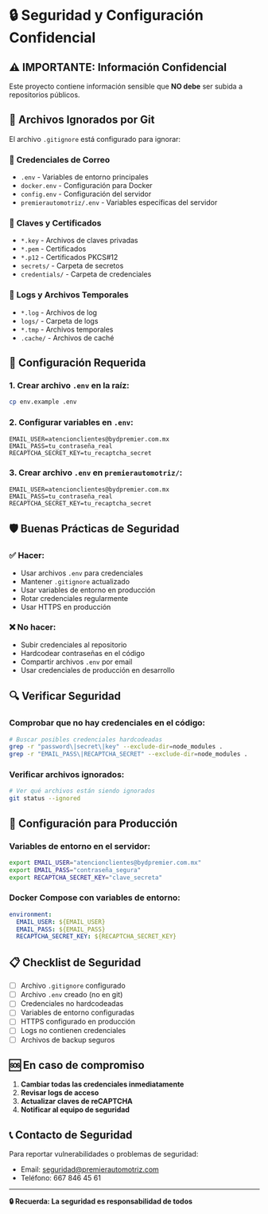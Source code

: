 # 🔒 Seguridad y Configuración Confidencial

## ⚠️ **IMPORTANTE: Información Confidencial**

Este proyecto contiene información sensible que **NO debe** ser subida a repositorios públicos.

## 🚫 **Archivos Ignorados por Git**

El archivo `.gitignore` está configurado para ignorar:

### 📧 **Credenciales de Correo**
- `.env` - Variables de entorno principales
- `docker.env` - Configuración para Docker
- `config.env` - Configuración del servidor
- `premierautomotriz/.env` - Variables específicas del servidor

### 🔑 **Claves y Certificados**
- `*.key` - Archivos de claves privadas
- `*.pem` - Certificados
- `*.p12` - Certificados PKCS#12
- `secrets/` - Carpeta de secretos
- `credentials/` - Carpeta de credenciales

### 📝 **Logs y Archivos Temporales**
- `*.log` - Archivos de log
- `logs/` - Carpeta de logs
- `*.tmp` - Archivos temporales
- `.cache/` - Archivos de caché

## 🔧 **Configuración Requerida**

### 1. **Crear archivo `.env` en la raíz:**
```bash
cp env.example .env
```

### 2. **Configurar variables en `.env`:**
```env
EMAIL_USER=atencionclientes@bydpremier.com.mx
EMAIL_PASS=tu_contraseña_real
RECAPTCHA_SECRET_KEY=tu_recaptcha_secret
```

### 3. **Crear archivo `.env` en `premierautomotriz/`:**
```env
EMAIL_USER=atencionclientes@bydpremier.com.mx
EMAIL_PASS=tu_contraseña_real
RECAPTCHA_SECRET_KEY=tu_recaptcha_secret
```

## 🛡️ **Buenas Prácticas de Seguridad**

### ✅ **Hacer:**
- Usar archivos `.env` para credenciales
- Mantener `.gitignore` actualizado
- Usar variables de entorno en producción
- Rotar credenciales regularmente
- Usar HTTPS en producción

### ❌ **No hacer:**
- Subir credenciales al repositorio
- Hardcodear contraseñas en el código
- Compartir archivos `.env` por email
- Usar credenciales de producción en desarrollo

## 🔍 **Verificar Seguridad**

### Comprobar que no hay credenciales en el código:
```bash
# Buscar posibles credenciales hardcodeadas
grep -r "password\|secret\|key" --exclude-dir=node_modules .
grep -r "EMAIL_PASS\|RECAPTCHA_SECRET" --exclude-dir=node_modules .
```

### Verificar archivos ignorados:
```bash
# Ver qué archivos están siendo ignorados
git status --ignored
```

## 🚀 **Configuración para Producción**

### Variables de entorno en el servidor:
```bash
export EMAIL_USER="atencionclientes@bydpremier.com.mx"
export EMAIL_PASS="contraseña_segura"
export RECAPTCHA_SECRET_KEY="clave_secreta"
```

### Docker Compose con variables de entorno:
```yaml
environment:
  EMAIL_USER: ${EMAIL_USER}
  EMAIL_PASS: ${EMAIL_PASS}
  RECAPTCHA_SECRET_KEY: ${RECAPTCHA_SECRET_KEY}
```

## 📋 **Checklist de Seguridad**

- [ ] Archivo `.gitignore` configurado
- [ ] Archivo `.env` creado (no en git)
- [ ] Credenciales no hardcodeadas
- [ ] Variables de entorno configuradas
- [ ] HTTPS configurado en producción
- [ ] Logs no contienen credenciales
- [ ] Archivos de backup seguros

## 🆘 **En caso de compromiso**

1. **Cambiar todas las credenciales inmediatamente**
2. **Revisar logs de acceso**
3. **Actualizar claves de reCAPTCHA**
4. **Notificar al equipo de seguridad**

## 📞 **Contacto de Seguridad**

Para reportar vulnerabilidades o problemas de seguridad:
- Email: seguridad@premierautomotriz.com
- Teléfono: 667 846 45 61

---

**🔒 Recuerda: La seguridad es responsabilidad de todos**
